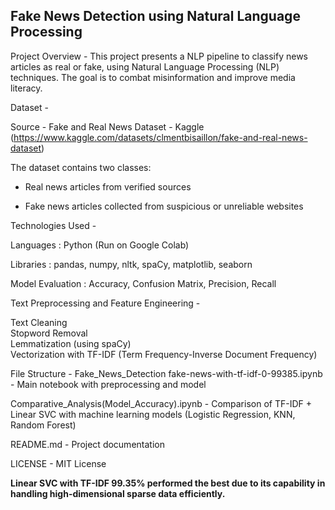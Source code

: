 ## **Fake News Detection using Natural Language Processing**

Project Overview - This project presents a NLP pipeline to classify news articles as real or fake, using Natural Language Processing (NLP) techniques. The goal is to combat misinformation and improve media literacy.

Dataset -

Source - Fake and Real News Dataset - Kaggle (https://www.kaggle.com/datasets/clmentbisaillon/fake-and-real-news-dataset)

The dataset contains two classes:

  - Real news articles from verified sources
    
  - Fake news articles collected from suspicious or unreliable websites

 Technologies Used -

Languages : Python (Run on Google Colab)

Libraries : pandas, numpy, nltk, spaCy, matplotlib, seaborn

Model Evaluation : Accuracy, Confusion Matrix, Precision, Recall

Text Preprocessing and Feature Engineering -

Text Cleaning  
Stopword Removal  
Lemmatization (using spaCy)  
Vectorization with TF-IDF (Term Frequency-Inverse Document Frequency)

File Structure -
Fake_News_Detection
fake-news-with-tf-idf-0-99385.ipynb           -  Main notebook with preprocessing and model

Comparative_Analysis(Model_Accuracy).ipynb    - Comparison of TF-IDF + Linear SVC with machine learning models (Logistic Regression, KNN, Random Forest) 

README.md                                     - Project documentation

LICENSE                                       - MIT License


**Linear SVC with TF-IDF 99.35% performed the best due to its capability in handling high-dimensional sparse data efficiently.**
